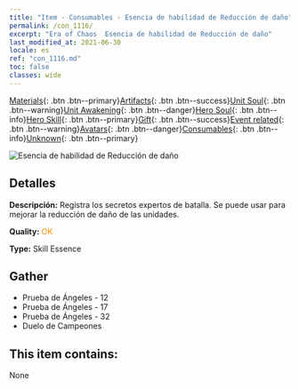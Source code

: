 ```yaml
---
title: "Item - Consumables - Esencia de habilidad de Reducción de daño"
permalink: /con_1116/
excerpt: "Era of Chaos  Esencia de habilidad de Reducción de daño"
last_modified_at: 2021-06-30
locale: es
ref: "con_1116.md"
toc: false
classes: wide
---
```

 [Materials](/ItemsES/){: .btn .btn--primary}[Artifacts](/ItemsES/Artifacts/){: .btn .btn--success}[Unit Soul](/ItemsES/UnitSoul/){: .btn .btn--warning}[Unit Awakening](/ItemsES/UnitAwakening/){: .btn .btn--danger}[Hero Soul](/ItemsES/HeroSoul/){: .btn .btn--info}[Hero Skill](/ItemsES/HeroSkill/){: .btn .btn--primary}[Gift](/ItemsES/Gift/){: .btn .btn--success}[Event related](/ItemsES/Events/){: .btn .btn--warning}[Avatars](/ItemsES/Avatars/){: .btn .btn--danger}[Consumables](/ItemsES/Consumables/){: .btn .btn--info}[Unknown](/ItemsES/Unknown/){: .btn .btn--primary}

 ![Esencia de habilidad de Reducción de daño](/images/t/i_7007.png)

## Detalles
 **Descripción:** Registra los secretos expertos de batalla. Se puede usar para mejorar la reducción de daño de las unidades.

 **Quality:** <span style="color: #FF8C00">OK</span>

 **Type:** Skill Essence

## Gather

*    Prueba de Ángeles - 12 
*    Prueba de Ángeles - 17 
*    Prueba de Ángeles - 32 
*    Duelo de Campeones 

## This item contains:

  None

